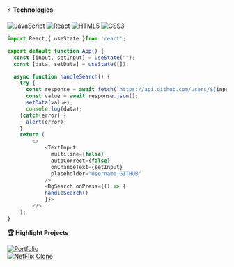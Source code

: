 ⚡ <strong>Technologies</strong>

![JavaScript](https://img.shields.io/badge/-JavaScript-black?style=flat-square&logo=javascript)
![React](https://img.shields.io/badge/-React-black?style=flat-square&logo=react)
![HTML5](https://img.shields.io/badge/-HTML5-E34F26?style=flat-square&logo=html5&logoColor=white)
![CSS3](https://img.shields.io/badge/-CSS3-1572B6?style=flat-square&logo=css3)

```javascript
import React,{ useState }from 'react';

export default function App() {
  const [input, setInput] = useState("");
  const [data, setData] = useState([]);

  async function handleSearch() {
    try {
      const response = await fetch(`https://api.github.com/users/${input}/repos`);
      const value = await response.json();
      setData(value);
      console.log(data);
    }catch(error) {
      alert(error);
    }
    return (
        <>
            <TextInput
              multiline={false}
              autoCorrect={false}
              onChangeText={setInput}
              placeholder="Username GITHUB"
            />
            <BgSearch onPress={() => {
            handleSearch()
            }}>
        </>
    );
}
```
<strong>🏆 Highlight Projects</strong>
<div style="display: flex; flex-direction: column; margin-right: 5px;">
  <a href="https://github.com/renanefrem/portfolio">
  <img align="center" src="https://github-readme-stats.vercel.app/api/pin/?username=renanefrem&repo=portfolio&show_icons=true&line_height=27&title_color=6aa6f8&text_color=8a919a&icon_color=6aa6f8&bg_color=22272e" alt="Portfolio" />
</a>

<a href="https://github.com/RenanEfrem/Netflix-Clone">
  <img align="center" src="https://github-readme-stats.vercel.app/api/pin/?username=renanefrem&repo=netflix-clone&show_icons=true&line_height=27&title_color=6aa6f8&text_color=8a919a&icon_color=6aa6f8&bg_color=22272e" alt="NetFlix Clone" />
</a>
</div>

